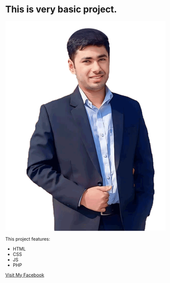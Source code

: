 # This is very basic project.

<img src="assets/images/swim.png" alt="">

This project features:

- HTML
- CSS
- JS
- PHP

[Visit My Facebook](https://www.facebook.com/mohaimenulIslamSwim/)
